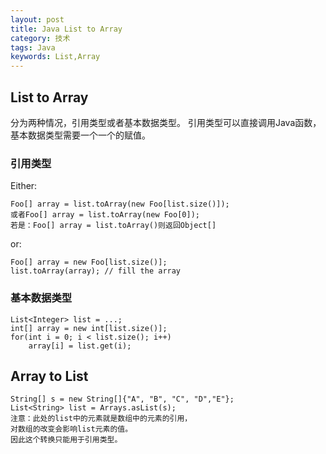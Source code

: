 ```yaml
---
layout: post
title: Java List to Array
category: 技术
tags: Java
keywords: List,Array
---
```



## List to Array
分为两种情况，引用类型或者基本数据类型。
引用类型可以直接调用Java函数，基本数据类型需要一个一个的赋值。
### 引用类型
Either:

    Foo[] array = list.toArray(new Foo[list.size()]);
    或者Foo[] array = list.toArray(new Foo[0]);
    若是：Foo[] array = list.toArray()则返回Object[]
or:

    Foo[] array = new Foo[list.size()];
    list.toArray(array); // fill the array
### 基本数据类型

    List<Integer> list = ...;
    int[] array = new int[list.size()];
    for(int i = 0; i < list.size(); i++) 
        array[i] = list.get(i);
        
## Array to List
    String[] s = new String[]{"A", "B", "C", "D","E"};
    List<String> list = Arrays.asList(s);
    注意：此处的list中的元素就是数组中的元素的引用，
    对数组的改变会影响list元素的值。
    因此这个转换只能用于引用类型。